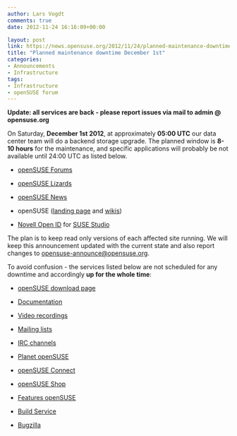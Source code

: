 ```yaml
---
author: Lars Vogdt
comments: true
date: 2012-11-24 16:16:09+00:00

layout: post
link: https://news.opensuse.org/2012/11/24/planned-maintenance-downtime-december-1st/
title: "Planned maintenance downtime December 1st"
categories:
- Announcements
- Infrastructure
tags:
- Infrastructure
- openSUSE forum
---
```

**Update: all services are back - please report issues via mail to admin @ opensuse.org**

On Saturday, **December 1st 2012**, at approximately **05:00 UTC** our data center team will do a backend storage upgrade. The planned window is **8-10 hours** for the maintenance, and specific applications will probably be not available until 24:00 UTC as listed below.



        
  * [openSUSE Forums](http://forums.opensuse.org)

        
  * [openSUSE Lizards](http://lizards.opensuse.org/)

        
  * [openSUSE News](https://news.opensuse.org/)

        
  * openSUSE ([landing page](http://www.opensuse.org) and [wikis](wiki.opensuse.org))

        
  * [Novell Open ID](http://www.novell.com/communities/node/8951/novell-accessmanager-authentication-class-openid-authentication) for [SUSE Studio](http://susestudio.com/)


The plan is to keep read only versions of each affected site running. We will keep this announcement updated with the current state and also report changes to opensuse-announce@opensuse.org.

To avoid confusion - the services listed below are not scheduled for any downtime and accordingly **up for the whole time**:



        
  * [openSUSE download page](http://download.opensuse.org)



        
  * [Documentation](http://doc.opensuse.org)

        
  * [Video recordings](http://tube.opensuse.org)

        
  * [Mailing lists](http://lists.opensuse.org)

        
  * [IRC channels](irc://irc.opensuse.org/opensuse-project)



        
  * [Planet openSUSE](http://planet.opensuse.org)

        
  * [openSUSE Connect](http://connect.opensuse.org)

        
  * [openSUSE Shop](http://shop.opensuse.org)



        
  * [Features openSUSE](http://features.opensuse.org)

        
  * [Build Service](http://build.opensuse.org)

        
  * [Bugzilla](http://bugzilla.novell.com)

		
